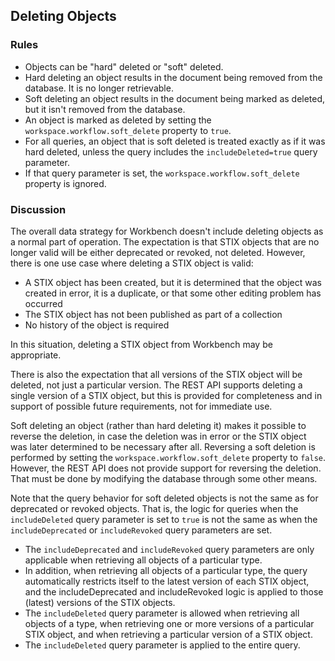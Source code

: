 ## Deleting Objects

### Rules
- Objects can be "hard" deleted or "soft" deleted.
- Hard deleting an object results in the document being removed from the database. It is no longer retrievable.
- Soft deleting an object results in the document being marked as deleted, but it isn't removed from the database.
- An object is marked as deleted by setting the `workspace.workflow.soft_delete` property to `true`.
- For all queries, an object that is soft deleted is treated exactly as if it was hard deleted, unless the query includes
the `includeDeleted=true` query parameter.
- If that query parameter is set, the `workspace.workflow.soft_delete` property is ignored.

### Discussion

The overall data strategy for Workbench doesn't include deleting objects as a normal part of operation.
The expectation is that STIX objects that are no longer valid will be either deprecated or revoked, not deleted.
However, there is one use case where deleting a STIX object is valid:
- A STIX object has been created, but it is determined that the object was created in error, it is a duplicate, 
or that some other editing problem has occurred
- The STIX object has not been published as part of a collection
- No history of the object is required

In this situation, deleting a STIX object from Workbench may be appropriate.

There is also the expectation that all versions of the STIX object will be deleted, not just a particular version.
The REST API supports deleting a single version of a STIX object, but this is provided for completeness and in support
of possible future requirements, not for immediate use.

Soft deleting an object (rather than hard deleting it) makes it possible to reverse the deletion,
in case the deletion was in error or the STIX object was later determined to be necessary after all.
Reversing a soft deletion is performed by setting the `workspace.workflow.soft_delete` property to `false`.
However, the REST API does not provide support for reversing the deletion.
That must be done by modifying the database through some other means.

Note that the query behavior for soft deleted objects is not the same as for deprecated or revoked objects.
That is, the logic for queries when the `includeDeleted` query parameter is set to `true` is not the same as when
the `includeDeprecated` or `includeRevoked` query parameters are set.
- The `includeDeprecated` and `includeRevoked` query parameters are only applicable when retrieving all objects of a particular type.
- In addition, when retrieving all objects of a particular type, the query automatically restricts itself to the latest
version of each STIX object, and the includeDeprecated and includeRevoked logic is applied to those (latest)
versions of the STIX objects.
- The `includeDeleted` query parameter is allowed when retrieving all objects of a type, when retrieving one or more
versions of a particular STIX object, and when retrieving a particular version of a STIX object.
- The `includeDeleted` query parameter is applied to the entire query.
